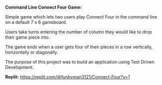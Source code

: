 **Command Line Connect Four Game:**

Simple game which lets two users play Connect Four in the command line
on a default 7 x 6 gameboard.

Users take turns entering the number of column they would like to drop
their game piece into. 

The game ends when a user gets four of their pieces in a row vertically,
horizontally or diagonally.

The purpose of this project was to build an application using
Test Driven Development. 

**Replit:**
https://replit.com/@funkyman3121/Connect-Four?v=1
